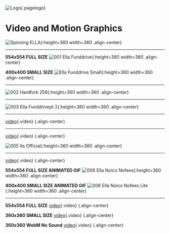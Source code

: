 ![Logo](/uploads/logo.png "Logo"){.pagelogo}
<!-- TITLE: Video And Motion Graphics-->
<!-- SUBTITLE: Ellaism - A stable network with no premine and no dev fees -->

# Video and Motion Graphics
![Spinning ELLA](/uploads/gifs/spinningella.gif "Spinning ELLA"){:height=360 width=360 .align-center}

---
**554x554 FULL SIZE**
![001 Ella Funddrive](/uploads/gifs/001-ella-funddrive.gif "001 Ella Funddrive"){:height=360 width=360 .align-center}

**400x400 SMALL SIZE**
![Ella Funddrive Small](/uploads/gifs/001-ella-funddrive-400.gif "Ella Funddrive"){:height=360 width=360 .align-center}

---
![002 Hardfork 256](/uploads/gifs/002-hardfork-256.gif "002 Hardfork"){:height=360 width=360 .align-center}

---
![003 Ella Funddrivept 2](/uploads/gifs/003-ella-funddrivept-2.gif "003 Ella Funddrivept 2"){:height=360 width=360 .align-center}

---
[video](/uploads/video/004-ella-launch.mp4){.video} {.align-center}

---
[video](/uploads/video/005-its-official.mp4 "005 Its Official"){.video} {.align-center}

![005 Its Official](/uploads/gifs/005-its-official.gif "005 Its Official"){:height=360 width=360 .align-center}

---
[video](/uploads/video/006-ella-noico-nofees.mp4 "006 Ella Noico Nofees"){.video} {.align-center}

**554x554 FULL SIZE ANIMATED GIF**
![006 Ella Noico Nofees](/uploads/gifs/006-ella-noico-nofees.gif "006 Ella Noico Nofees Lite"){:height=360 width=360 .align-center}

**400x400 SMALL SIZE ANIMATED GIF**
![006 Ella Noico Nofees Lite](/uploads/gifs/006-ella-noico-nofees-lite.gif "006 Ella Noico Nofees Lite"){:height=360 width=360 .align-center}

---
**554x554 FULL SIZE**
[video](/uploads/video/007-ella-notsecurity.mp4 "007 NotSecurity"){.video} {.align-center}

**360x360 SMALL SIZE**
[video](/uploads/video/007-ella-notsecurity-lite.mp4 "007 NotSecurity Lite"){.video} {.align-center}

**360x360 WebM No Sound**
[video](/uploads/video/007-isitasecurity-nosound.webm "007 Is It a Security No Sound"){.video} {.align-center}
